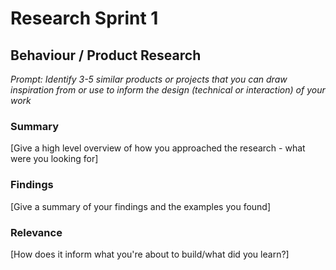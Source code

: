 # Research Sprint 1
## Behaviour / Product Research

_Prompt: Identify 3-5 similar products or projects that you can draw inspiration from or use to inform the design (technical or interaction) of your work_

### Summary

[Give a high level overview of how you approached the research - what were you looking for]

### Findings

[Give a summary of your findings and the examples you found]

### Relevance

[How does it inform what you're about to build/what did you learn?]